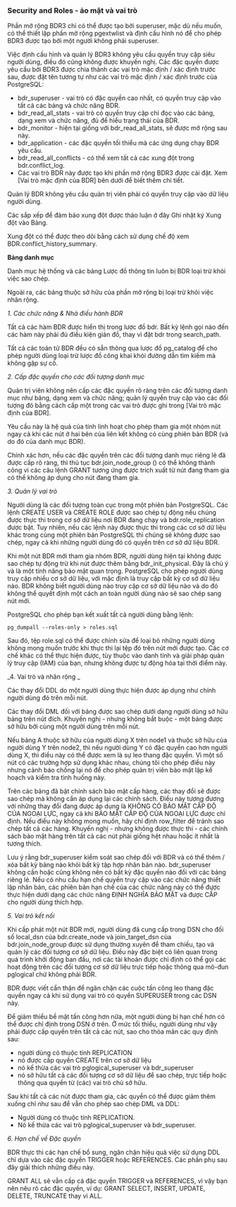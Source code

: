 ### Security and Roles - ảo mật và vai trò

Phần mở rộng BDR3 chỉ có thể được tạo bởi superuser, mặc dù nếu muốn, có thể thiết lập phần mở rộng pgextwlist và định cấu hình nó để cho phép BDR3 được tạo bởi một người không phải superuser.

Việc định cấu hình và quản lý BDR3 không yêu cầu quyền truy cập siêu người dùng, điều đó cũng không được khuyến nghị. Các đặc quyền được yêu cầu bởi BDR3 được chia thành các vai trò mặc định / xác định trước sau, được đặt tên tương tự như các vai trò mặc định / xác định trước của PostgreSQL:

 - bdr_superuser - vai trò có đặc quyền cao nhất, có quyền truy cập vào tất cả các bảng và chức năng BDR.
 - bdr_read_all_stats - vai trò có quyền truy cập chỉ đọc vào các bảng, dạng xem và chức năng, đủ để hiểu trạng thái của BDR.
 - bdr_monitor - hiện tại giống với bdr_read_all_stats, sẽ được mở rộng sau này.
 - bdr_application - các đặc quyền tối thiểu mà các ứng dụng chạy BDR yêu cầu.
 - bdr_read_all_conflicts - có thể xem tất cả các xung đột trong bdr.conflict_log.
 - Các vai trò BDR này được tạo khi phần mở rộng BDR3 được cài đặt. Xem [Vai trò mặc định của BDR] bên dưới để biết thêm chi tiết.

Quản lý BDR không yêu cầu quản trị viên phải có quyền truy cập vào dữ liệu người dùng.

Các sắp xếp để đảm bảo xung đột được thảo luận ở đây Ghi nhật ký Xung đột vào Bảng.

Xung đột có thể được theo dõi bằng cách sử dụng chế độ xem BDR.conflict_history_summary.

**Bảng danh mục**

Danh mục hệ thống và các bảng Lược đồ thông tin luôn bị BDR loại trừ khỏi việc sao chép.

Ngoài ra, các bảng thuộc sở hữu của phần mở rộng bị loại trừ khỏi việc nhân rộng.

_1. Các chức năng & Nhà điều hành BDR_

Tất cả các hàm BDR được hiển thị trong lược đồ bdr. Bất kỳ lệnh gọi nào đến các hàm này phải đủ điều kiện giản đồ, thay vì đặt bdr trong search_path.

Tất cả các toán tử BDR đều có sẵn thông qua lược đồ pg_catalog để cho phép người dùng loại trừ lược đồ công khai khỏi đường dẫn tìm kiếm mà không gặp sự cố.

_2. Cấp đặc quyền cho các đối tượng danh mục_

Quản trị viên không nên cấp các đặc quyền rõ ràng trên các đối tượng danh mục như bảng, dạng xem và chức năng; quản lý quyền truy cập vào các đối tượng đó bằng cách cấp một trong các vai trò được ghi trong [Vai trò mặc định của BDR].

Yêu cầu này là hệ quả của tính linh hoạt cho phép tham gia một nhóm nút ngay cả khi các nút ở hai bên của liên kết không có cùng phiên bản BDR (và do đó của danh mục BDR).

Chính xác hơn, nếu các đặc quyền trên các đối tượng danh mục riêng lẻ đã được cấp rõ ràng, thì thủ tục bdr.join_node_group () có thể không thành công vì các câu lệnh GRANT tương ứng được trích xuất từ nút đang tham gia có thể không áp dụng cho nút đang tham gia.

_3. Quản lý vai trò_

Người dùng là các đối tượng toàn cục trong một phiên bản PostgreSQL. Các lệnh CREATE USER và CREATE ROLE được sao chép tự động nếu chúng được thực thi trong cơ sở dữ liệu nơi BDR đang chạy và bdr.role_replication được bật. Tuy nhiên, nếu các lệnh này được thực thi trong các cơ sở dữ liệu khác trong cùng một phiên bản PostgreSQL thì chúng sẽ không được sao chép, ngay cả khi những người dùng đó có quyền trên cơ sở dữ liệu BDR.

Khi một nút BDR mới tham gia nhóm BDR, người dùng hiện tại không được sao chép tự động trừ khi nút được thêm bằng bdr_init_physical. Đây là chủ ý và là một tính năng bảo mật quan trọng. PostgreSQL cho phép người dùng truy cập nhiều cơ sở dữ liệu, với mặc định là truy cập bất kỳ cơ sở dữ liệu nào. BDR không biết người dùng nào truy cập cơ sở dữ liệu nào và do đó không thể quyết định một cách an toàn người dùng nào sẽ sao chép sang nút mới.

PostgreSQL cho phép bạn kết xuất tất cả người dùng bằng lệnh:

```
pg_dumpall --roles-only > roles.sql
```

Sau đó, tệp role.sql có thể được chỉnh sửa để loại bỏ những người dùng không mong muốn trước khi thực thi lại tệp đó trên nút mới được tạo. Các cơ chế khác có thể thực hiện được, tùy thuộc vào danh tính và giải pháp quản lý truy cập (IAM) của bạn, nhưng không được tự động hóa tại thời điểm này.

_4. Vai trò và nhân rộng _

Các thay đổi DDL do một người dùng thực hiện được áp dụng như chính người dùng đó trên mỗi nút.

Các thay đổi DML đối với bảng được sao chép dưới dạng người dùng sở hữu bảng trên nút đích. Khuyến nghị - nhưng không bắt buộc - một bảng được sở hữu bởi cùng một người dùng trên mỗi nút.

Nếu bảng A thuộc sở hữu của người dùng X trên node1 và thuộc sở hữu của người dùng Y trên node2, thì nếu người dùng Y có đặc quyền cao hơn người dùng X, thì điều này có thể được xem là sự leo thang đặc quyền. Vì một số nút có các trường hợp sử dụng khác nhau, chúng tôi cho phép điều này nhưng cảnh báo chống lại nó để cho phép quản trị viên bảo mật lập kế hoạch và kiểm tra tình huống này.

Trên các bảng đã bật chính sách bảo mật cấp hàng, các thay đổi sẽ được sao chép mà không cần áp dụng lại các chính sách. Điều này tương đương với những thay đổi đang được áp dụng là KHÔNG CÓ BẢO MẬT CẤP ĐỘ CỦA NGOẠI LỰC, ngay cả khi BẢO MẬT CẤP ĐỘ CỦA NGOẠI LỰC được chỉ định. Nếu điều này không mong muốn, hãy chỉ định row_filter để tránh sao chép tất cả các hàng. Khuyến nghị - nhưng không được thực thi - các chính sách bảo mật hàng trên tất cả các nút phải giống hệt nhau hoặc ít nhất là tương thích.

Lưu ý rằng bdr_superuser kiểm soát sao chép đối với BDR và ​​có thể thêm / xóa bất kỳ bảng nào khỏi bất kỳ tập hợp nhân bản nào. bdr_superuser không cần hoặc cũng không nên có bất kỳ đặc quyền nào đối với các bảng riêng lẻ. Nếu có nhu cầu hạn chế quyền truy cập vào các chức năng thiết lập nhân bản, các phiên bản hạn chế của các chức năng này có thể được thực hiện dưới dạng các chức năng ĐỊNH NGHĨA BẢO MẬT và được CẤP cho người dùng thích hợp.

_5. Vai trò kết nối_

Khi cấp phát một nút BDR mới, người dùng đã cung cấp trong DSN cho đối số local_dsn của bdr.create_node và join_target_dsn của bdr.join_node_group được sử dụng thường xuyên để tham chiếu, tạo và quản lý các đối tượng cơ sở dữ liệu. Điều này đặc biệt có liên quan trong quá trình khởi động ban đầu, nơi các tài khoản được chỉ định có thể gọi các hoạt động trên các đối tượng cơ sở dữ liệu trực tiếp hoặc thông qua mô-đun pglogical chứ không phải BDR.

BDR được viết cẩn thận để ngăn chặn các cuộc tấn công leo thang đặc quyền ngay cả khi sử dụng vai trò có quyền SUPERUSER trong các DSN này.

Để giảm thiểu bề mặt tấn công hơn nữa, một người dùng bị hạn chế hơn có thể được chỉ định trong DSN ở trên. Ở mức tối thiểu, người dùng như vậy phải được cấp quyền trên tất cả các nút, sao cho thỏa mãn các quy định sau:

 - người dùng có thuộc tính REPLICATION
 - nó được cấp quyền CREATE trên cơ sở dữ liệu
 - nó kế thừa các vai trò pglogical_superuser và bdr_superuser
 - nó sở hữu tất cả các đối tượng cơ sở dữ liệu để sao chép, trực tiếp hoặc thông qua quyền từ (các) vai trò chủ sở hữu.

Sau khi tất cả các nút được tham gia, các quyền có thể được giảm thêm xuống chỉ như sau để vẫn cho phép sao chép DML và DDL:

 - Người dùng có thuộc tính REPLICATION.
 - Nó kế thừa các vai trò pglogical_superuser và bdr_superuser.

_6. Hạn chế về Đặc quyền_

BDR thực thi các hạn chế bổ sung, ngăn chặn hiệu quả việc sử dụng DDL chỉ dựa vào các đặc quyền TRIGGER hoặc REFERENCES. Các phần phụ sau đây giải thích những điều này.

GRANT ALL sẽ vẫn cấp cả đặc quyền TRIGGER và REFERENCES, vì vậy bạn nên nêu rõ các đặc quyền, ví dụ: GRANT SELECT, INSERT, UPDATE, DELETE, TRUNCATE thay vì ALL.
